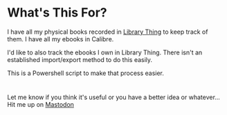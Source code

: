 # What's This For?

I have all my physical books recorded in [Library Thing](LibraryThing.com) to keep track of them.
I have all my ebooks in Calibre.

I'd like to also track the ebooks I own in Library Thing.
There isn't an established import/export method to do this easily.

This is a Powershell script to make that process easier.
#
Let me know if you think it's useful or you have a better idea or whatever...
Hit me up on [Mastodon](https://mastodon.social/@furicle)
